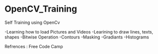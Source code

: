 # OpenCV_Training
Self Training using OpenCv

-Learning how to load Pictures and Videos
-Learining to draw lines, texts, shapes
-Bitwise Operation
-Contours
-Masking
-Gradiants 
-Histograms

Refrences : Free Code Camp 
